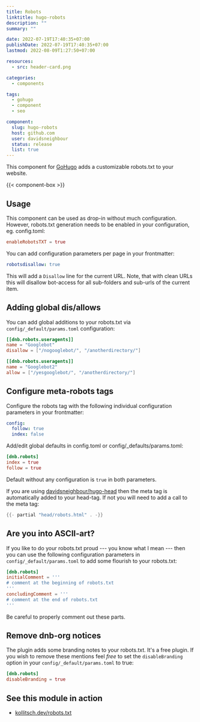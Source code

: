 ```yaml
---
title: Robots
linktitle: hugo-robots
description: ""
summary: ""

date: 2022-07-19T17:40:35+07:00
publishDate: 2022-07-19T17:40:35+07:00
lastmod: 2022-08-09T1:27:50+07:00

resources:
  - src: header-card.png

categories:
  - components

tags:
  - gohugo
  - component
  - seo

component:
  slug: hugo-robots
  host: github.com
  user: davidsneighbour
  status: release
  list: true
---
```


This component for [GoHugo](https://gohugo.io/) adds a customizable robots.txt to your website.

{{< component-box >}}

## Usage

This component can be used as drop-in without much configuration. However, robots.txt generation needs to be enabled in your configuration, eg. config.toml:

```toml
enableRobotsTXT = true
```

You can add configuration parameters per page in your frontmatter:

```yaml
robotsdisallow: true
```

This will add a `Disallow` line for the current URL. Note, that with clean URLs this will disallow bot-access for all sub-folders and sub-urls of the current item.

## Adding global dis/allows

You can add global additions to your robots.txt via `config/_default/params.toml` configuration:

```toml
[[dnb.robots.useragents]]
name = "Googlebot"
disallow = ["/nogooglebot/", "/anotherdirectory/"]

[[dnb.robots.useragents]]
name = "Googlebot2"
allow = ["/yesgooglebot/", "/anotherdirectory/"]
```

## Configure meta-robots tags

Configure the robots tag with the following individual configuration parameters in your frontmatter:

```yaml
config:
  follow: true
  index: false
```

Add/edit global defaults in config.toml or config/_defaults/params.toml:

```toml
[dnb.robots]
index = true
follow = true
```

Default without any configuration is `true` in both parameters.

If you are using [davidsneighbour/hugo-head](https://github.com/davidsneighbour/hugo-head) then the meta tag is automatically added to your head-tag. If not you will need to add a call to the meta tag:

```go
{{- partial "head/robots.html" . -}}
```

## Are you into ASCII-art?

If you like to do your robots.txt proud --- you know what I mean --- then you can use the following configuration parameters in `config/_default/params.toml` to add some flourish to your robots.txt:

```toml
[dnb.robots]
initialComment = '''
# comment at the beginning of robots.txt
'''
concludingComment = '''
# comment at the end of robots.txt
'''
```

Be careful to properly comment out these parts.

## Remove dnb-org notices

The plugin adds some branding notes to your robots.txt. It's a free plugin. If you wish to remove these mentions feel _free_ to set the `disableBranding` option in your `config/_default/params.toml` to true:

```toml
[dnb.robots]
disableBranding = true
```

## See this module in action

- [kollitsch.dev/robots.txt](https://kollitsch.dev/robots.txt)
